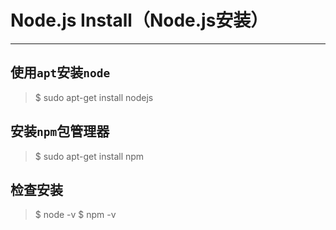 # Node.js Install（Node.js安装）
***
## 使用`apt`安装`node`
> $ sudo apt-get install nodejs

## 安装`npm`包管理器
> $ sudo apt-get install npm

## 检查安装
>$ node -v
$ npm -v
